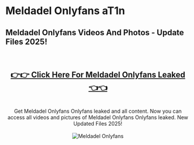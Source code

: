 # Meldadel Onlyfans aT1n

<h2>Meldadel Onlyfans Videos And Photos - Update Files 2025!</h2>
<br>
<div align="center">
<h2><a href="https://213.232.235.80/live/video.php?q=meldadel-onlyfans" rel="nofollow">👉👉 Click Here For Meldadel Onlyfans Leaked 👈👈</a></h2>

<br>
Get Meldadel Onlyfans Onlyfans leaked and all content. Now you can access all videos and pictures of Meldadel Onlyfans Onlyfans leaked. New Updated Files 2025!
<br>
<br>
<a href="https://213.232.235.80/live/video.php?q=meldadel-onlyfans" rel="nofollow" data-target="animated-image.originalLink"><img src="https://i.imgur.com/dJHk4Zq.gif" alt="Meldadel Onlyfans" style="max-width: 100%; display: inline-block;" data-target="animated-image.originalImage"></a>
</div>
<br>